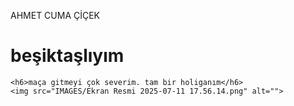<!DOCTYPE html>
<html lang="en">
<head>
    <meta charset="UTF-8">
    <meta name="viewport" content="width=device-width, initial-scale=1.0">
    <title>Document</title>
</head>
<body>
    <p>AHMET CUMA ÇİÇEK</p>
    <strong><h1>beşiktaşlıyım</h1></strong>

    <h6>maça gitmeyi çok severim. tam bir holiganım</h6>
    <img src="IMAGES/Ekran Resmi 2025-07-11 17.56.14.png" alt="">
</body>
</html>
